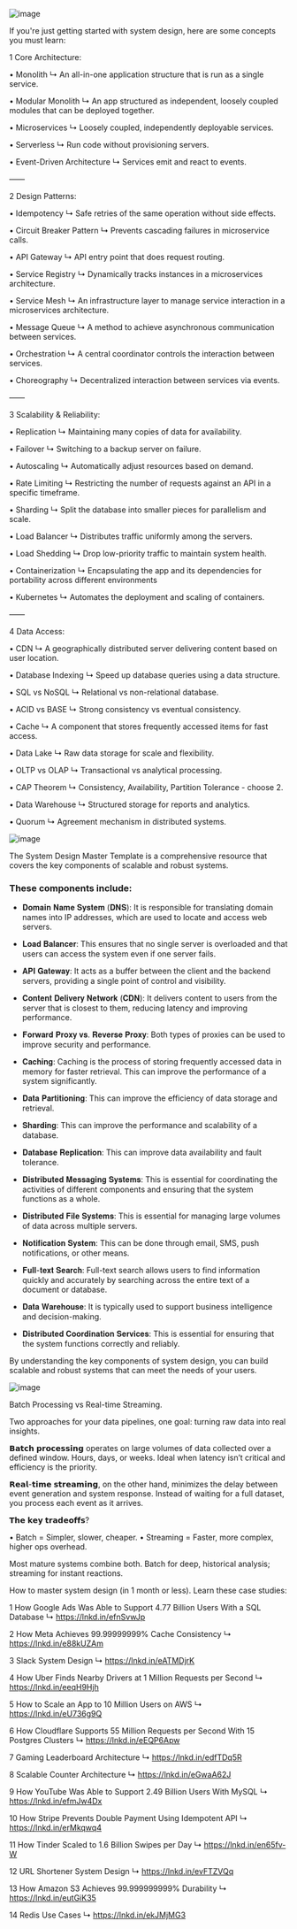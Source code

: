 ![image](https://github.com/user-attachments/assets/77dbe8f2-c285-4d68-857a-a40401b70811)

If you're just getting started with system design,
here are some concepts you must learn:


1 Core Architecture:

• Monolith
↳ An all-in-one application structure that is run as a single service.

• Modular Monolith
↳ An app structured as independent, loosely coupled modules that can be deployed together.

• Microservices
↳ Loosely coupled, independently deployable services.

• Serverless
↳ Run code without provisioning servers.

• Event-Driven Architecture
↳ Services emit and react to events.

——

2 Design Patterns:

• Idempotency
↳ Safe retries of the same operation without side effects.

• Circuit Breaker Pattern
↳ Prevents cascading failures in microservice calls.

• API Gateway
↳ API entry point that does request routing.

• Service Registry
↳ Dynamically tracks instances in a microservices architecture.

• Service Mesh
↳ An infrastructure layer to manage service interaction in a microservices architecture.

• Message Queue
↳ A method to achieve asynchronous communication between services.

• Orchestration
↳ A central coordinator controls the interaction between services.

• Choreography
↳ Decentralized interaction between services via events.

——

3 Scalability & Reliability:

• Replication
↳ Maintaining many copies of data for availability.

• Failover
↳ Switching to a backup server on failure.

• Autoscaling
↳ Automatically adjust resources based on demand.

• Rate Limiting
↳ Restricting the number of requests against an API in a specific timeframe.

• Sharding
↳ Split the database into smaller pieces for parallelism and scale.

• Load Balancer
↳ Distributes traffic uniformly among the servers.

• Load Shedding
↳ Drop low-priority traffic to maintain system health.

• Containerization
↳ Encapsulating the app and its dependencies for portability across different environments

• Kubernetes
↳ Automates the deployment and scaling of containers.

——

4 Data Access:

• CDN
↳ A geographically distributed server delivering content based on user location.

• Database Indexing
↳ Speed up database queries using a data structure.

• SQL vs NoSQL
↳ Relational vs non-relational database.

• ACID vs BASE
↳ Strong consistency vs eventual consistency.

• Cache
↳ A component that stores frequently accessed items for fast access.

• Data Lake
↳ Raw data storage for scale and flexibility.

• OLTP vs OLAP
↳ Transactional vs analytical processing.

• CAP Theorem
↳ Consistency, Availability, Partition Tolerance - choose 2.

• Data Warehouse
↳ Structured storage for reports and analytics.

• Quorum
↳ Agreement mechanism in distributed systems.

![image](https://github.com/user-attachments/assets/9c64ae21-64da-44a7-81c3-83cc65711eb9)

The System Design Master Template is a comprehensive resource that covers the key components of scalable and robust systems.

### These components include:

- 𝐃𝐨𝐦𝐚𝐢𝐧 𝐍𝐚𝐦𝐞 𝐒𝐲𝐬𝐭𝐞𝐦 (𝐃𝐍𝐒): It is responsible for translating domain names into IP addresses, which are used to locate and access web servers.

- 𝐋𝐨𝐚𝐝 𝐁𝐚𝐥𝐚𝐧𝐜𝐞𝐫: This ensures that no single server is overloaded and that users can access the system even if one server fails.

- 𝐀𝐏𝐈 𝐆𝐚𝐭𝐞𝐰𝐚𝐲: It acts as a buffer between the client and the backend servers, providing a single point of control and visibility.

- 𝐂𝐨𝐧𝐭𝐞𝐧𝐭 𝐃𝐞𝐥𝐢𝐯𝐞𝐫𝐲 𝐍𝐞𝐭𝐰𝐨𝐫𝐤 (𝐂𝐃𝐍): It delivers content to users from the server that is closest to them, reducing latency and improving performance.

- 𝐅𝐨𝐫𝐰𝐚𝐫𝐝 𝐏𝐫𝐨𝐱𝐲 𝐯𝐬. 𝐑𝐞𝐯𝐞𝐫𝐬𝐞 𝐏𝐫𝐨𝐱𝐲: Both types of proxies can be used to improve security and performance.

- 𝐂𝐚𝐜𝐡𝐢𝐧𝐠: Caching is the process of storing frequently accessed data in memory for faster retrieval. This can improve the performance of a system significantly.

- 𝐃𝐚𝐭𝐚 𝐏𝐚𝐫𝐭𝐢𝐭𝐢𝐨𝐧𝐢𝐧𝐠: This can improve the efficiency of data storage and retrieval.

- 𝐒𝐡𝐚𝐫𝐝𝐢𝐧𝐠: This can improve the performance and scalability of a database.

- 𝐃𝐚𝐭𝐚𝐛𝐚𝐬𝐞 𝐑𝐞𝐩𝐥𝐢𝐜𝐚𝐭𝐢𝐨𝐧: This can improve data availability and fault tolerance.

- 𝐃𝐢𝐬𝐭𝐫𝐢𝐛𝐮𝐭𝐞𝐝 𝐌𝐞𝐬𝐬𝐚𝐠𝐢𝐧𝐠 𝐒𝐲𝐬𝐭𝐞𝐦𝐬: This is essential for coordinating the activities of different components and ensuring that the system functions as a whole.

- 𝐃𝐢𝐬𝐭𝐫𝐢𝐛𝐮𝐭𝐞𝐝 𝐅𝐢𝐥𝐞 𝐒𝐲𝐬𝐭𝐞𝐦𝐬: This is essential for managing large volumes of data across multiple servers.

- 𝐍𝐨𝐭𝐢𝐟𝐢𝐜𝐚𝐭𝐢𝐨𝐧 𝐒𝐲𝐬𝐭𝐞𝐦: This can be done through email, SMS, push notifications, or other means.

- 𝐅𝐮𝐥𝐥-𝐭𝐞𝐱𝐭 𝐒𝐞𝐚𝐫𝐜𝐡: Full-text search allows users to find information quickly and accurately by searching across the entire text of a document or database.

- 𝐃𝐚𝐭𝐚 𝐖𝐚𝐫𝐞𝐡𝐨𝐮𝐬𝐞: It is typically used to support business intelligence and decision-making.

- 𝐃𝐢𝐬𝐭𝐫𝐢𝐛𝐮𝐭𝐞𝐝 𝐂𝐨𝐨𝐫𝐝𝐢𝐧𝐚𝐭𝐢𝐨𝐧 𝐒𝐞𝐫𝐯𝐢𝐜𝐞𝐬: This is essential for ensuring that the system functions correctly and reliably.

By understanding the key components of system design, you can build scalable and robust systems that can meet the needs of your users.


![image](https://github.com/user-attachments/assets/387000eb-3fab-4088-b2a0-384276fc2fe1)

Batch Processing vs Real-time Streaming.

Two approaches for your data pipelines, one goal: turning raw data into real insights.

𝗕𝗮𝘁𝗰𝗵 𝗽𝗿𝗼𝗰𝗲𝘀𝘀𝗶𝗻𝗴  operates on large volumes of data collected over a defined window. Hours, days, or weeks. Ideal when latency isn’t critical and efficiency is the priority.

𝗥𝗲𝗮𝗹-𝘁𝗶𝗺𝗲 𝘀𝘁𝗿𝗲𝗮𝗺𝗶𝗻𝗴, on the other hand, minimizes the delay between event generation and system response. Instead of waiting for a full dataset, you process each event as it arrives.

𝗧𝗵𝗲 𝗸𝗲𝘆 𝘁𝗿𝗮𝗱𝗲𝗼𝗳𝗳𝘀?

• Batch = Simpler, slower, cheaper.
• Streaming = Faster, more complex, higher ops overhead.

Most mature systems combine both.
Batch for deep, historical analysis; streaming for instant reactions.


How to master system design (in 1 month or less).
Learn these case studies:


1 How Google Ads Was Able to Support 4.77 Billion Users With a SQL Database
↳ https://lnkd.in/efnSvwJp

2 How Meta Achieves 99.99999999% Cache Consistency
↳ https://lnkd.in/e88kUZAm

3 Slack System Design
↳ https://lnkd.in/eATMDjrK

4 How Uber Finds Nearby Drivers at 1 Million Requests per Second
↳ https://lnkd.in/eeqH9Hjh

5 How to Scale an App to 10 Million Users on AWS
↳ https://lnkd.in/eU736g9Q

6 How Cloudflare Supports 55 Million Requests per Second With 15 Postgres Clusters
↳ https://lnkd.in/eEQP6Apw

7 Gaming Leaderboard Architecture
↳ https://lnkd.in/edfTDq5R

8 Scalable Counter Architecture
↳ https://lnkd.in/eGwaA62J

9 How YouTube Was Able to Support 2.49 Billion Users With MySQL
↳ https://lnkd.in/efmJw4Dx

10 How Stripe Prevents Double Payment Using Idempotent API
↳ https://lnkd.in/erMkqwq4

11 How Tinder Scaled to 1.6 Billion Swipes per Day
↳ https://lnkd.in/en65fv-W

12 URL Shortener System Design
↳ https://lnkd.in/evFTZVQq

13 How Amazon S3 Achieves 99.999999999% Durability
↳ https://lnkd.in/eutGiK35

14 Redis Use Cases
↳ https://lnkd.in/ekJMjMG3
